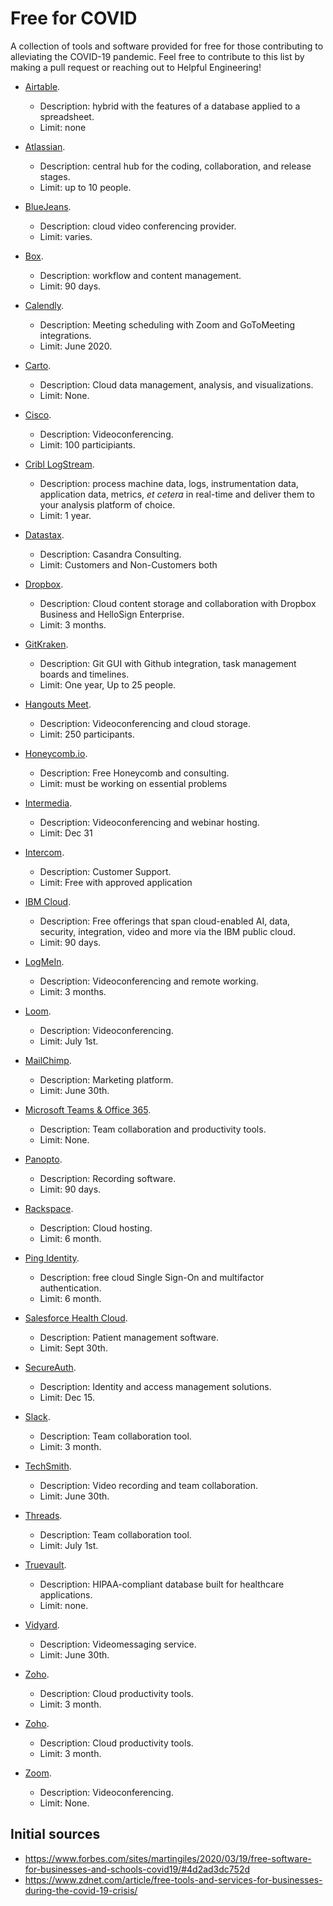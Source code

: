 
# Free for COVID
A collection of tools and software provided for free for those contributing to alleviating the COVID-19 pandemic. Feel free to contribute to this list by making a pull request or reaching out to Helpful Engineering!

* [Airtable](https://blog.airtable.com/airtables-support-for-covid-19-response-efforts/).
  * Description: hybrid with the features of a database applied to a spreadsheet.
  * Limit: none

* [Atlassian](https://www.atlassian.com/blog/announcements/atlassian-cloud-remote-friendly-tools-free-small-teams).
  * Description: central hub for the coding, collaboration, and release stages.
  * Limit: up to 10 people.

* [BlueJeans](https://www.bluejeans.com/blog/bluejeans-statement-how-we-are-helping-customers-during-coronavirus-outbreak). 
  * Description: cloud video conferencing provider.
  * Limit: varies.
  
* [Box](https://t.co/Q3kJTvJcne?amp=1). 
  * Description: workflow and content management.
  * Limit: 90 days.
  
* [Calendly](https://blog.calendly.com/meeting-integration-update/). 
  * Description: Meeting scheduling with Zoom and GoToMeeting integrations.
  * Limit: June 2020.

* [Carto](https://carto.com/blog/carto-free-for-fight-against-coronavirus/). 
  * Description: Cloud data management, analysis, and visualizations.
  * Limit: None.
  
* [Cisco](https://help.webex.com/en-us/n80v1rcb/Cisco-Webex-Available-Free-in-These-Countries-COVID-19-Response). 
  * Description: Videoconferencing.
  * Limit: 100 participiants.

* [Cribl LogStream](https://cribl.io/blog/cribl-logstream-free-for-government-healthcare-covid-19-responders/).
  * Description: process machine data, logs, instrumentation data, application data, metrics, *et cetera* in real-time and deliver them to your analysis platform of choice.
  * Limit: 1 year.

* [Datastax](https://www.datastax.com/keepcalm).
  * Description: Casandra Consulting.
  * Limit: Customers and Non-Customers both
  
* [Dropbox](https://blog.dropbox.com/topics/company/how-dropbox-is-ensuring-business-continuity-through-unprecedente). 
  * Description: Cloud content storage and collaboration with Dropbox Business and HelloSign Enterprise.
  * Limit: 3 months.
  
* [GitKraken](https://www.gitkraken.com/pro-for-a-cure).
  * Description: Git GUI with Github integration, task management boards and timelines.
  * Limit: One year, Up to 25 people.

* [Hangouts Meet](https://cloud.google.com/blog/products/g-suite/helping-businesses-and-schools-stay-connected-in-response-to-coronavirus). 
  * Description: Videoconferencing and cloud storage.
  * Limit: 250 participants.

* [Honeycomb.io](https://twitter.com/lizthegrey/status/1242269291736694785).
  * Description: Free Honeycomb and consulting.
  * Limit: must be working on essential problems  
  
* [Intermedia](https://www.intermedia.net/press-release/intermedia-free-video-conferencing-webinar-solution-through-2020).
  * Description: Videoconferencing and webinar hosting.
  * Limit: Dec 31  

* [Intercom](https://www.intercom.com/partner/covid-19-information).
  * Description: Customer Support.
  * Limit: Free with approved application 

* [IBM Cloud](https://newsroom.ibm.com/COVID-19?item=31770).
  * Description: Free offerings that span cloud-enabled AI, data, security, integration, video and more via the IBM public cloud.
  * Limit: 90 days. 
  
* [LogMeIn](https://blog.gotomeeting.com/coronavirus-disruptions-and-support/). 
  * Description: Videoconferencing and remote working.
  * Limit: 3 months.
  
* [Loom](https://www.loom.com/blog/coronavirus-response/). 
  * Description: Videoconferencing.
  * Limit: July 1st.
  
* [MailChimp](https://mailchimp.com/covid19-statement/). 
  * Description: Marketing platform.
  * Limit: June 30th.
  
* [Microsoft Teams & Office 365](https://docs.microsoft.com/en-us/microsoftteams/e1-trial-license). 
  * Description: Team collaboration and productivity tools.
  * Limit: None.
  
* [Panopto](https://www.panopto.com/about/news/panopto-adds-automatic-recording-and-sharing-of-recurring-zoom-meetings-offers-businesses-universities-colleges-and-schools-unlimited-complimentary-panopto-enterprise-for-three-months/). 
  * Description: Recording software.
  * Limit: 90 days.
  
* [Rackspace](https://www.rackspace.com/lp/covid-19). 
  * Description: Cloud hosting.
  * Limit: 6 month.

* [Ping Identity](https://www.pingidentity.com/en/lp/e/work-from-home-sso-mfa.html).
  * Description: free cloud Single Sign-On and multifactor authentication.
  * Limit: 6 month.
  
* [Salesforce Health Cloud](https://www.salesforce.com/company/news-press/stories/2020/3/salesforce-corinavirus-actions/).
  * Description: Patient management software.
  * Limit: Sept 30th.
  
* [SecureAuth](https://www.secureauth.com/secureauth-work-from-home-free-offer).
  * Description: Identity and access management solutions.
  * Limit: Dec 15.
  
* [Slack](https://slack.com/help/articles/360045240813-Slack-for-Nonprofits-during-COVID-19).
  * Description: Team collaboration tool.
  * Limit: 3 month.
  
* [TechSmith](https://discover.techsmith.com/remote-techsmith/).
  * Description: Video recording and team collaboration.
  * Limit: June 30th.
  
* [Threads](https://threads.com/pricing/).
  * Description: Team collaboration tool.
  * Limit: July 1st.

* [Truevault](https://www.truevault.com/blog/truevault-safe-free-for-covid-19-projects).
  * Description: HIPAA-compliant database built for healthcare applications.
  * Limit: none.

* [Vidyard](https://threads.com/pricing/).
  * Description: Videomessaging service.
  * Limit: June 30th.

* [Zoho](https://www.zoho.com/news/zoho-launches-small-business-emergency-subscriptions.html/).
  * Description: Cloud productivity tools.
  * Limit: 3 month.
  
* [Zoho](https://www.zoho.com/news/zoho-launches-small-business-emergency-subscriptions.html/).
  * Description: Cloud productivity tools.
  * Limit: 3 month.
  
* [Zoom](https://zoom.us/docs/en-us/covid19.html).
  * Description: Videoconferencing.
  * Limit: None.

## Initial sources
- https://www.forbes.com/sites/martingiles/2020/03/19/free-software-for-businesses-and-schools-covid19/#4d2ad3dc752d
- https://www.zdnet.com/article/free-tools-and-services-for-businesses-during-the-covid-19-crisis/
